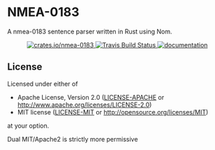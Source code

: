 # NMEA-0183
A nmea-0183 sentence parser written in Rust using Nom.

<p align="center">
  <a href="https://crates.io/crates/nmea-0183">
      <img src="https://meritbadge.herokuapp.com/nmea-0183" alt="crates.io/nmea-0183">
  </a>
  <a href="https://travis-ci.com/YellowInnovation/nmea-0183">
      <img src="https://img.shields.io/travis/YellowInnovation/nmea-0183/master.svg" alt="Travis Build Status">
  </a>
  <a href="https://docs.rs/nmea-0183">
      <img src="https://docs.rs/nmea-0183/badge.svg" alt="documentation">
  </a>
</p>

## License

Licensed under either of

 * Apache License, Version 2.0 ([LICENSE-APACHE](LICENSE-APACHE) or http://www.apache.org/licenses/LICENSE-2.0)
 * MIT license ([LICENSE-MIT](LICENSE-MIT) or http://opensource.org/licenses/MIT)

at your option.

Dual MIT/Apache2 is strictly more permissive
